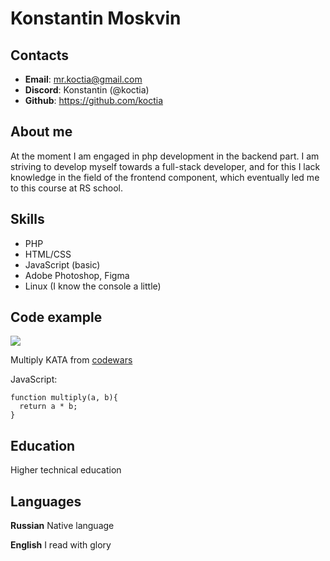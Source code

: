# Konstantin Moskvin
## Contacts
* **Email**: mr.koctia@gmail.com
* **Discord**: Konstantin (@koctia)
* **Github**: https://github.com/koctia

## About me
At the moment I am engaged in php development in the backend part. I am striving to develop myself towards a full-stack developer, and for this I lack knowledge in the field of the frontend component, which eventually led me to this course at RS school.

## Skills
* PHP
* HTML/CSS
* JavaScript (basic)
* Adobe Photoshop, Figma
* Linux (I know the console a little)

## Code example
[![](https://www.codewars.com/users/koctia-rss/badges/large?logo=false)](https://www.codewars.com/users/koctia-rss)

Multiply KATA from [codewars](https://www.codewars.com/kata/50654ddff44f800200000004)

JavaScript:

```
function multiply(a, b){
  return a * b;
}
```

## Education
Higher technical education

## Languages
**Russian** Native language

**English** I read with glory
